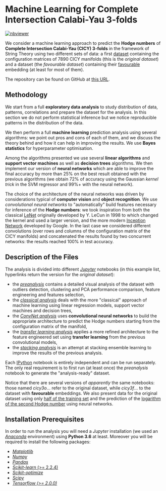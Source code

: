 # Machine Learning for Complete Intersection Calabi-Yau 3-folds

[![nbviewer](https://raw.githubusercontent.com/jupyter/design/master/logos/Badges/nbviewer_badge.svg)](https://nbviewer.jupyter.org/github/thesfinox/ml-cicy/)

We consider a machine learning approach to predict the **Hodge numbers** of **Complete Intersection Calabi-Yau (CICY) 3-folds** in the framework of String Theory using two different sets of data: a first [dataset](http://dx.doi.org/10.1088/0264-9381/6/2/006) containing the configuration matrices of 7890 CICY manifolds (this is the _original dataset_) and a dataset (the _favourable dataset_) containing their [favourable](http://arxiv.org/abs/1708.07907) embedding (at least for most of them).

The repository can be found on GitHub at [this URL](https://github.com/thesfinox/ml-cicy).

## Methodology

We start from a full **exploratory data analysis** to study distribution of data, patterns, correlations and prepare the dataset for the analysis. In this section we do not perform statistical inference but we notice reproducible patterns in the distribution of the data.

We then perform a full **machine learning** prediction analysis using several algorithms: we point out pros and cons of each of them, and we discuss the theory behind and how it can help in improving the results. We use **Bayes statistics** for hyperparameter optimisation.

Among the algorithms presented we use several **linear algorithms** and **support vector machines** as well as **decision trees** algorithms. We then implement our version of **neural networks** which are able to improve the final accuracy by more than 25% on the best result obtained with the previous algorithms (we obtain 72% of accuracy using the Gaussian _kernel trick_ in the SVM regressor and 99%+ with the neural network).

The choice of the architecture of the neural networks was driven by considerations typical of **computer vision** and **object recognition**. We use _convolutional neural networks_ to "automatically" build features necessary for inference of the **Hodge numbers**: we took inspiration from both the classical [LeNet](https://en.wikipedia.org/wiki/LeNet) originally developed by Y. LeCun in 1998 to which changed the kernel and used a larger version, and the more modern [Inception Network](https://arxiv.org/pdf/1409.4842.pdf) developed by Google. In the last case we considered different convolutions (over rows and columns of the configuration matrix of the CICY manifolds) and concatenated the results found by two concurrent networks: the results reached 100% in test accuracy.

## Description of the Files

The analysis is divided into different [_Jupyter_](https://jupyter.org/) notebooks (in this example list, hyperlinks return the version for the _original dataset_):

- the [_preanalysis_](cicy3o_preanalysis.ipynb) contains a detailed visual analysis of the dataset with outliers detection, clustering and PCA performance comparison, feature engineering and features selection,
- the [_classical analysis_](cicy3o_ml.ipynb) deals with the more "classical" approach of machine learning using linear regression models, support vector machines and decision trees,
- the [_ConvNet analysis_](cicy3o_nn.ipynb) uses **convolutional neural networks** to build the appropriate architecture to predict the Hodge numbers starting from the configuration matrix of the manifold,
- the [_transfer learning analysis_](cicy3o_nn_transfer-learning.ipynb) applies a more refined architecture to the feature engineered set using **transfer learning** from the previous convolutional models,
- the [_stacking analysis_](cicy3o_stack.ipynb) is an attempt at stacking ensemble learning to improve the results of the previous analysis.

Each [IPython](https://ipython.org/) notebook is entirely independent and can be run separately. The only real requirement is to first run (at least once) the _preanalysis_ notebook to generate the "analysis-ready" dataset.

Notice that there are several versions of _apparently_ the same notebooks: those named _cicy3o_... refer to the original dataset, while _cicy3f_... to the dataset with **favourable** embeddings. We also present data for the original dataset using only [half of the training set](cicy3o_ml_half_training.ipynb) and the prediction of the [logarithm of the second Hodge number](cicy3o_nn_logh21.ipynb) using neural networks.

## Installation Prerequisites

In order to run the analysis you will need a _Jupyter_ installation (we used an [_Anaconda_](https://anaconda.org/) environment) using **Python 3.6** at least. Moreover you will be required to install the following packages:

- [_Matplotlib_](https://matplotlib.org/)
- [_Numpy_](https://numpy.org)
- [_Pandas_](https://pandas.pydata.org/)
- [_Scikit-learn_ (>= 2.2.4)](https://scikit-learn.org/)
- [_Scikit-optimize_](https://scikit-optimize.github.io/stable/)
- [_Scipy_](https://www.scipy.org/)
- [_Tensorflow (>= 2.0.0)_](https://www.tensorflow.org/)

